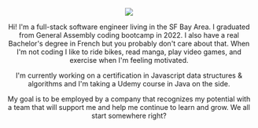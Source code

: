 <p align="center">
<img src="https://user-images.githubusercontent.com/97846379/178174606-f83d7139-aa54-4160-82c3-0a513efe16b3.gif" />
</p>

<p align="center">
Hi! I'm a full-stack software engineer living in the SF Bay Area. I graduated from General Assembly coding bootcamp in 2022. I also have a real Bachelor's degree in French but you probably don't care about that. When I'm not coding I like to ride bikes, read manga, play video games, and exercise when I'm feeling motivated.</p>
<p align="center">
I'm currently working on a certification in Javascript data structures & algorithms and I'm taking a Udemy course in Java on the side.</p>
<p align="center">
My goal is to be employed by a company that recognizes my potential with a team that will support me and help me continue to learn and grow. We all start somewhere right?</p>

<!--
**nekomask/nekomask** is a ✨ _special_ ✨ repository because its `README.md` (this file) appears on your GitHub profile.

Here are some ideas to get you started:

- 🔭 I’m currently working on ...
- 🌱 I’m currently learning ...
- 👯 I’m looking to collaborate on ...
- 🤔 I’m looking for help with ...
- 💬 Ask me about ...
- 📫 How to reach me: ...
- 😄 Pronouns: ...
- ⚡ Fun fact: ...
-->
